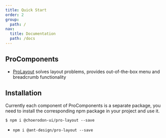 ```yaml
---
title: Quick Start
order: 2
group:
  path: /
nav:
  title: Documentation
  path: /docs
---
```


## ProComponents

- [ProLayout](/components/layout) solves layout problems, provides out-of-the-box menu and breadcrumb functionality

## Installation

Currently each component of ProComponents is a separate package, you need to install the corresponding npm package in your project and use it.

```shell
$ npm i @choerodon-ui/pro-layout --save
```

- `npm i @ant-design/pro-layout --save`
